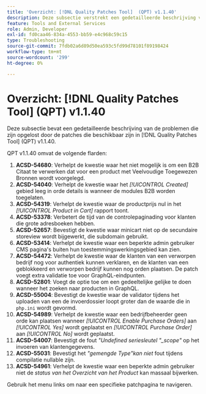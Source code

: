 ```yaml
---
title: 'Overzicht: [!DNL Quality Patches Tool]  (QPT) v1.1.40'
description: Deze subsectie verstrekt een gedetailleerde beschrijving van de kwesties die door de flarden beschikbaar in  [!DNL Quality Patches Tool]  (QPT) v1.1.40 worden bevestigd.
feature: Tools and External Services
role: Admin, Developer
exl-id: fd0caa46-834a-4553-bb59-e4c968c59c15
type: Troubleshooting
source-git-commit: 7fdb02a6d89d50ea593c5fd99d78101f89198424
workflow-type: tm+mt
source-wordcount: '299'
ht-degree: 0%

---
```


# Overzicht: [!DNL Quality Patches Tool] (QPT) v1.1.40

Deze subsectie bevat een gedetailleerde beschrijving van de problemen die zijn opgelost door de patches die beschikbaar zijn in [!DNL Quality Patches Tool] (QPT) v1.1.40.

QPT v1.1.40 omvat de volgende flarden:

1. **ACSD-54680**: Verhelpt de kwestie waar het niet mogelijk is om een B2B Citaat te verwerken dat voor een product met Veelvoudige Toegewezen Bronnen wordt voorgelegd.
1. **ACSD-54040**: Verhelpt de kwestie waar het *[!UICONTROL Created]* gebied leeg in orde details is wanneer de modules B2B worden toegelaten.
1. **ACSD-54319**: Verhelpt de kwestie waar de productprijs nul in het *[!UICONTROL Product in Cart]* rapport toont.
1. **ACSD-53378**: Verbetert de tijd van de controlepaginading voor klanten die grote adresboeken hebben.
1. **ACSD-52657**: Bevestigt de kwestie waar minicart niet op de secundaire storeview wordt bijgewerkt, die subdomain gebruikt.
1. **ACSD-53414**: Verhelpt de kwestie waar een beperkte admin gebruiker CMS pagina&#39;s buiten hun toestemmingswerkingsgebied kan zien.
1. **ACSD-54472**: Verhelpt de kwestie waar de klanten van een verworpen bedrijf nog voor authentiek kunnen verklaren, en de klanten van een geblokkeerd en verworpen bedrijf kunnen nog orden plaatsen. De patch voegt extra validatie toe voor GraphQL-eindpunten.
1. **ACSD-52801**: Voegt de optie toe om een gedeeltelijke gelijke te doen wanneer het zoeken naar producten in GraphQL.
1. **ACSD-55004**: Bevestigt de kwestie waar de validator tijdens het uploaden van een de invoerdossier loopt groter dan de waarde die in `php.ini` wordt gevormd.
1. **ACSD-54989**: Verhelpt de kwestie waar een bedrijfbeheerder geen orde kan plaatsen wanneer *[!UICONTROL Enable Purchase Orders]* aan *[!UICONTROL Yes]* wordt geplaatst en *[!UICONTROL Purchase Order]* aan *[!UICONTROL No]* wordt geplaatst.
1. **ACSD-54007**: Bevestigt de fout *&quot;Undefined seriesleutel &quot;_scope&quot;* op het invoeren van klantengegevens.
1. **ACSD-55031**: Bevestigt het *&quot;gemengde Type&quot;kan niet* fout tijdens compilatie nullable zijn.
1. **ACSD-54961**: Verhelpt de kwestie waar een beperkte admin gebruiker niet de *status van het Overzicht van het Product* kan massaal bijwerken.

Gebruik het menu links om naar een specifieke patchpagina te navigeren.
